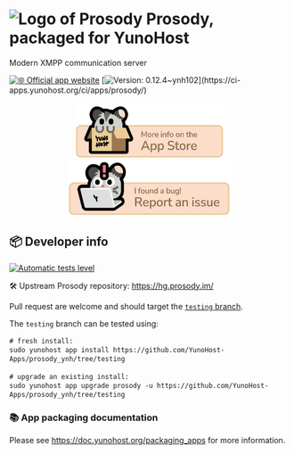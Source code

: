 <!--
N.B.: This README was automatically generated by <https://github.com/YunoHost/apps_tools/blob/main/readme_generator>
It shall NOT be edited by hand.
-->

<h1>
  <img src="https://raw.githubusercontent.com/YunoHost/apps/main/logos/prosody.png" width="32px" alt="Logo of Prosody">
  Prosody, packaged for YunoHost
</h1>

Modern XMPP communication server

[![🌐 Official app website](https://img.shields.io/badge/Official_app_website-darkgreen?style=for-the-badge)](https://prosody.im/)
[![Version: 0.12.4~ynh102](https://img.shields.io/badge/Version-0.12.4~ynh102-rgba(0,150,0,1)?style=for-the-badge)](https://ci-apps.yunohost.org/ci/apps/prosody/)

<div align="center">
<a href="https://apps.yunohost.org/app/prosody"><img height="100px" src="https://github.com/YunoHost/yunohost-artwork/raw/refs/heads/main/badges/neopossum-badges/badge_more_info_on_the_appstore.svg"/></a>
<a href="https://github.com/YunoHost-Apps/prosody_ynh/issues"><img height="100px" src="https://github.com/YunoHost/yunohost-artwork/raw/refs/heads/main/badges/neopossum-badges/badge_report_an_issue.svg"/></a>
</div>

## 📦 Developer info

[![Automatic tests level](https://apps.yunohost.org/badge/cilevel/prosody)](https://ci-apps.yunohost.org/ci/apps/prosody/)

🛠️ Upstream Prosody repository: <https://hg.prosody.im/>

Pull request are welcome and should target the [`testing` branch](https://github.com/YunoHost-Apps/prosody_ynh/tree/testing).

The `testing` branch can be tested using:
```
# fresh install:
sudo yunohost app install https://github.com/YunoHost-Apps/prosody_ynh/tree/testing

# upgrade an existing install:
sudo yunohost app upgrade prosody -u https://github.com/YunoHost-Apps/prosody_ynh/tree/testing
```

### 📚 App packaging documentation

Please see <https://doc.yunohost.org/packaging_apps> for more information.